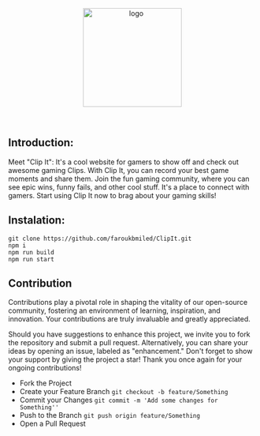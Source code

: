 <div align="center">

  <img src="https://clip-it.cloud/_next/static/media/ClipitLogoWhite.77f42450.png" alt="logo" width="200" height="auto" />
<p>
<div/>
 

<div align="left">
<br />

## Introduction:
Meet "Clip It": It's a cool website for gamers to show off and check out awesome gaming Clips. With Clip It, you can record your best game moments and share them. Join the fun gaming community, where you can see epic wins, funny fails, and other cool stuff. It's a place to connect with gamers. Start using Clip It now to brag about your gaming skills!


## Instalation:
```
git clone https://github.com/faroukbmiled/ClipIt.git
npm i
npm run build
npm run start
```





## Contribution

Contributions play a pivotal role in shaping the vitality of our open-source community, fostering an environment of learning, inspiration, and innovation. Your contributions are truly invaluable and greatly appreciated.

Should you have suggestions to enhance this project, we invite you to fork the repository and submit a pull request. Alternatively, you can share your ideas by opening an issue, labeled as "enhancement." Don't forget to show your support by giving the project a star! Thank you once again for your ongoing contributions!

- Fork the Project
- Create your Feature Branch ```git checkout -b feature/Something```
- Commit your Changes ```git commit -m 'Add some changes for Something''```
- Push to the Branch ```git push origin feature/Something```
- Open a Pull Request
